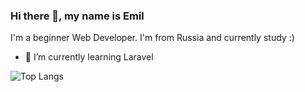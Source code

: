 ### Hi there 👋, my name is Emil

I'm a beginner Web Developer. I'm from Russia and currently study :)

- 🌱 I’m currently learning Laravel 

![Top Langs](https://github-readme-stats.vercel.app/api/top-langs/?username=emilburganov)

